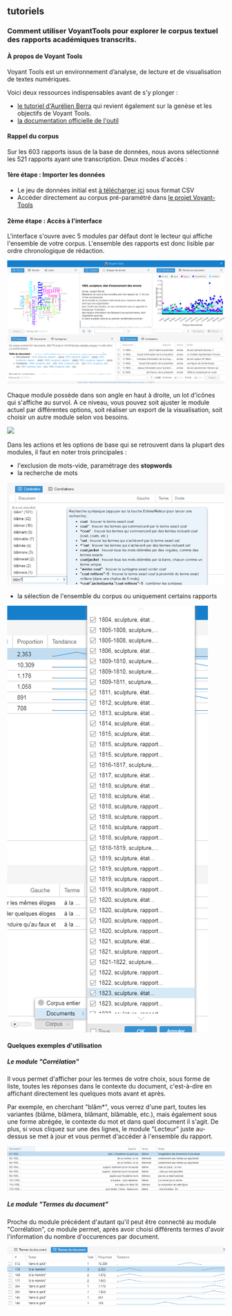 ## tutoriels
### Comment utiliser VoyantTools pour explorer le corpus textuel des rapports académiques transcrits.

#### À propos de Voyant Tools
Voyant Tools est un environnement d’analyse, de lecture et de visualisation de textes numériques.

Voici deux ressources indispensables avant de s'y plonger :
* [le tutoriel d'Aurélien Berra](https://github.com/aurelberra/voyant_tools/blob/master/tutorial/voyant_tools_intro_fr.md) qui revient également sur la genèse et les objectifs de Voyant Tools.
* [la documentation officielle de l'outil](http://voyant.tools.huma-num.fr/docs/#!/guide/start)

#### Rappel du corpus

Sur les 603 rapports issus de la base de données, nous avons sélectionné les 521 rapports ayant une transcription.
Deux modes d'accès :

#### 1ère étape : Importer les données

* Le jeu de données initial est [à télécharger ici](../datasets/Export_EnvoisdeRome_Rapports_Brut_20190325.csv) sous format CSV
* Accéder directement au corpus pré-paramétré dans [le projet Voyant-Tools](http://voyant.tools.huma-num.fr/?corpus=c5a9f583852ffa9cc4e9fddbcb7d59f4)

#### 2ème étape : Accès à l'interface

L'interface s'ouvre avec 5 modules par défaut dont le lecteur qui affiche l'ensemble de votre corpus. L'ensemble des rapports est donc lisible par ordre chronologique de rédaction.

![](../images/voyanttools_02.png)

Chaque module possède dans son angle en haut à droite, un lot d'icônes qui s'affiche au survol. A ce niveau, vous pouvez soit ajuster le module actuel par différentes options, soit réaliser un export de la visualisation, soit choisir un autre module selon vos besoins.

![](../images/voyanttools_etape1.gif)

Dans les actions et les options de base qui se retrouvent dans la plupart des modules, il faut en noter trois principales :

* l'exclusion de mots-vide, paramétrage des **stopwords**
* la recherche de mots

![](../images/voyanttools_4.png)

* la sélection de l'ensemble du corpus ou uniquement certains rapports

![](../images/VoyantTools_7.png)


#### Quelques exemples d'utilisation

##### Le module "Corrélation"

Il vous permet d'afficher pour les termes de votre choix, sous forme de liste, toutes les réponses dans le contexte du document, c'est-à-dire en affichant directement les quelques mots avant et après. 

Par exemple, en cherchant "blâm*", vous verrez d'une part, toutes les variantes (blâme, blâmera, blâmant, blâmable, etc.), mais également sous une forme abrégée, le contexte du mot et dans quel document il s'agit. De plus, si vous cliquez sur une des lignes, le module "Lecteur" juste au-dessus se met à jour et vous permet d'accéder à l'ensemble du rapport.

 ![](../images//voyanttools_5.png)

##### Le module "Termes du document"

Proche du module précédent d'autant qu'il peut être connecté au module "Corrélation", ce module permet, après avoir choisi différents termes d'avoir l'information du nombre d'occurences par document.

 ![](../images/VoyantTools_6.png)
